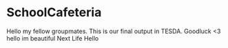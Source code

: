# SchoolCafeteria
Hello my fellow groupmates. This is our final output in TESDA. Goodluck <3
hello im beautiful
Next Life
Hello